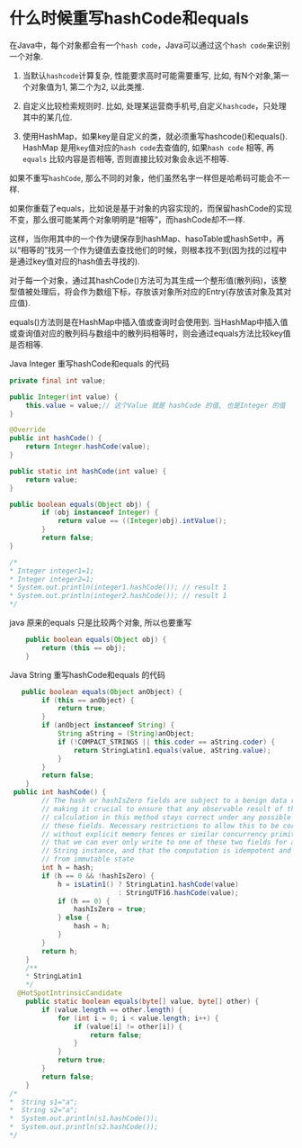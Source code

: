 # 什么时候重写hashCode和equals

在Java中，每个对象都会有一个`hash code`，Java可以通过这个`hash code`来识别一个对象.

1. 当默认`hashcode`计算复杂, 性能要求高时可能需要重写, 比如, 有N个对象,第一个对象值为1, 第二个为2, 以此类推.

2. 自定义比较检索规则时. 比如, 处理某运营商手机号,自定义`hashcode`，只处理其中的某几位.

3. 使用HashMap，如果key是自定义的类，就必须重写hashcode()和equals(). HashMap 是用`key`值对应的`hash code`去查值的, 如果`hash code` 相等, 再`equals` 比较内容是否相等, 否则直接比较对象会永远不相等.

如果不重写`hashCode`, 那么不同的对象，他们虽然名字一样但是哈希码可能会不一样.

如果你重载了equals，比如说是基于对象的内容实现的，而保留hashCode的实现不变，那么很可能某两个对象明明是“相等”，而hashCode却不一样.

这样，当你用其中的一个作为键保存到hashMap、hasoTable或hashSet中，再以“相等的”找另一个作为键值去查找他们的时候，则根本找不到(因为找的过程中是通过key值对应的hash值去寻找的).

对于每一个对象，通过其hashCode()方法可为其生成一个整形值(散列码)，该整型值被处理后，将会作为数组下标，存放该对象所对应的Entry(存放该对象及其对应值).

equals()方法则是在HashMap中插入值或查询时会使用到. 当HashMap中插入值或查询值对应的散列码与数组中的散列码相等时，则会通过equals方法比较key值是否相等.

Java Integer 重写hashCode和equals 的代码

```java
private final int value;

public Integer(int value) {
    this.value = value;// 这个Value 就是 hashCode 的值, 也是Integer 的值
}

@Override
public int hashCode() {
    return Integer.hashCode(value);
}

public static int hashCode(int value) {
    return value;
}

public boolean equals(Object obj) {
        if (obj instanceof Integer) {
            return value == ((Integer)obj).intValue();
        }
        return false;
}

/*
* Integer integer1=1;
* Integer integer2=1;
* System.out.println(integer1.hashCode()); // result 1
* System.out.println(integer2.hashCode()); // result 1
*/
```

java 原来的equals 只是比较两个对象, 所以也要重写

```java
    public boolean equals(Object obj) {
        return (this == obj);
    }
```

Java String 重写hashCode和equals 的代码

```java
   public boolean equals(Object anObject) {
        if (this == anObject) {
            return true;
        }
        if (anObject instanceof String) {
            String aString = (String)anObject;
            if (!COMPACT_STRINGS || this.coder == aString.coder) {
                return StringLatin1.equals(value, aString.value);
            }
        }
        return false;
    }
 public int hashCode() {
        // The hash or hashIsZero fields are subject to a benign data race,
        // making it crucial to ensure that any observable result of the
        // calculation in this method stays correct under any possible read of
        // these fields. Necessary restrictions to allow this to be correct
        // without explicit memory fences or similar concurrency primitives is
        // that we can ever only write to one of these two fields for a given
        // String instance, and that the computation is idempotent and derived
        // from immutable state
        int h = hash;
        if (h == 0 && !hashIsZero) {
            h = isLatin1() ? StringLatin1.hashCode(value)
                           : StringUTF16.hashCode(value);
            if (h == 0) {
                hashIsZero = true;
            } else {
                hash = h;
            }
        }
        return h;
    }
    /**
    * StringLatin1
    */
  @HotSpotIntrinsicCandidate
    public static boolean equals(byte[] value, byte[] other) {
        if (value.length == other.length) {
            for (int i = 0; i < value.length; i++) {
                if (value[i] != other[i]) {
                    return false;
                }
            }
            return true;
        }
        return false;
    }
/*
*  String s1="a";
*  String s2="a";
*  System.out.println(s1.hashCode());
*  System.out.println(s2.hashCode());
*/
```
